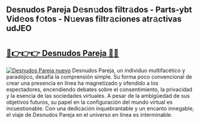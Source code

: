 ## Desnudos Pareja D𝚎sn𝚞dos filtr𝚊dos - Parts-ybt Vid𝚎os f𝚘tos - N𝚞evas filtr𝚊ciones atr𝚊ctivas udJEO

# <h2><a href="http://mbamds.tromn.icu/?c=Desnudos+Pareja">🔗👉👉👉 Desnudos Pareja 🔗🔗</a></h2>

[![Desnudos Pareja nuevo](https://i.imgur.com/pEAQMta.gif)](http://mbamds.tromn.icu/?c=Desnudos+Pareja)
Desnudos Pareja, un individuo multifacético y paradójico, desafía la comprensión simple. Su forma poco convencional de crear una presencia en línea ha magnetizado y ofendido a los espectadores, encendiendo debates sobre el consentimiento, la privacidad y la esencia de las sociedades virtuales. A pesar de la ambigüedad de sus objetivos futuros, su papel en la configuración del mundo virtual es incuestionable. Con una dedicación inquebrantable y un encanto innegable, el viaje de Desnudos Pareja en el universo en línea es interminable.
